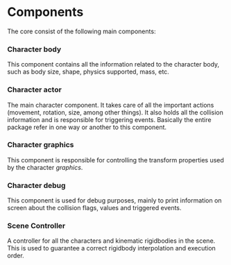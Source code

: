 # Components

The core consist of the following main components:

### Character body

 This component contains all the information related to the character body, such as body size, shape, physics supported, mass, etc.

### Character actor

The main character component. It takes care of all the important actions \(movement, rotation, size, among other things\). It also holds all the collision information and is responsible for triggering events. Basically the entire package refer in one way or another to this component.

### Character graphics

This component is responsible for controlling the transform properties used by the character _graphics_.

### Character debug

This component is used for debug purposes, mainly to print information on screen about the collision flags, values and triggered events.

### Scene Controller

A controller for all the characters and kinematic rigidbodies in the scene. This is used to guarantee a correct rigidbody interpolation and execution order.



